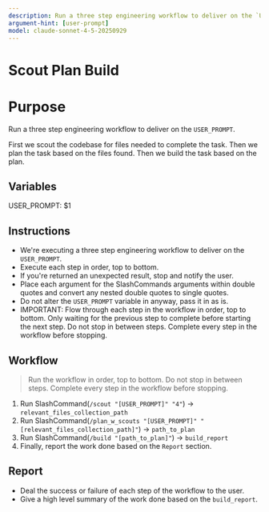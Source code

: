 ```yaml
---
description: Run a three step engineering workflow to deliver on the `USER_PROMPT`
argument-hint: [user-prompt]
model: claude-sonnet-4-5-20250929
---
```


# Scout Plan Build

# Purpose

Run a three step engineering workflow to deliver on the `USER_PROMPT`.

First we scout the codebase for files needed to complete the task.
Then we plan the task based on the files found.
Then we build the task based on the plan.

## Variables

USER_PROMPT: $1

## Instructions

- We're executing a three step engineering workflow to deliver on the `USER_PROMPT`.
- Execute each step in order, top to bottom.
- If you're returned an unexpected result, stop and notify the user.
- Place each argument for the SlashCommands arguments within double quotes and convert any nested double quotes to single quotes.
- Do not alter the `USER_PROMPT` variable in anyway, pass it in as is.
- IMPORTANT: Flow through each step in the workflow in order, top to bottom. Only waiting for the previous step to complete before starting the next step. Do not stop in between steps. Complete every step in the workflow before stopping.

## Workflow

> Run the workflow in order, top to bottom. Do not stop in between steps. Complete every step in the workflow before stopping.

1. Run SlashCommand(`/scout "[USER_PROMPT]" "4"`) -> `relevant_files_collection_path`
2. Run SlashCommand(`/plan_w_scouts "[USER_PROMPT]" "[relevant_files_collection_path]"`) -> `path_to_plan`
3. Run SlashCommand(`/build "[path_to_plan]"`) -> `build_report`
4. Finally, report the work done based on the `Report` section.

## Report

- Deal the success or failure of each step of the workflow to the user.
- Give a high level summary of the work done based on the `build_report`.

